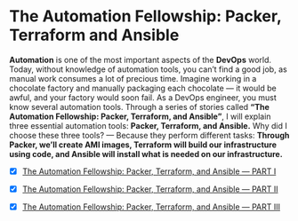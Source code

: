 # The Automation Fellowship: Packer, Terraform and Ansible

**Automation** is one of the most important aspects of the **DevOps** world. Today, without knowledge of automation tools, you can’t find a good job, as manual work consumes a lot of precious time. Imagine working in a chocolate factory and manually packaging each chocolate — it would be awful, and your factory would soon fail. As a DevOps engineer, you must know several automation tools. Through a series of stories called **“The Automation Fellowship: Packer, Terraform, and Ansible”**, I will explain three essential automation tools: **Packer, Terraform, and Ansible.**
Why did I choose these three tools? — Because they perform different tasks:
**Through Packer, we’ll create AMI images, Terraform will build our infrastructure using code, and Ansible will install what is needed on our infrastructure.**

- [x] [The Automation Fellowship: Packer, Terraform, and Ansible — PART I](https://aws.plainenglish.io/the-automation-fellowship-packer-terraform-and-ansible-part-i-7da35bfec76e)

- [x] [The Automation Fellowship: Packer, Terraform, and Ansible — PART II](https://medium.com/aws-in-plain-english/the-automation-fellowship-packer-terraform-and-ansible-part-ii-ebbf207d8d5a)

- [x] [The Automation Fellowship: Packer, Terraform, and Ansible — PART III](https://medium.com/@srebreni3/the-automation-fellowship-packer-terraform-and-ansible-part-iii-73571ef103e1)

